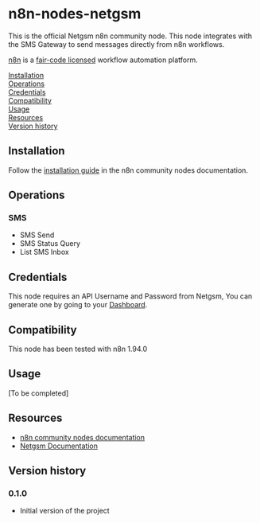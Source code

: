 # n8n-nodes-netgsm

This is the official Netgsm n8n community node. This node integrates with the SMS Gateway to send messages directly from n8n workflows.

[n8n](https://n8n.io/) is a [fair-code licensed](https://docs.n8n.io/reference/license/) workflow automation platform.

[Installation](#installation)  
[Operations](#operations)  
[Credentials](#credentials)  <!-- delete if no auth needed -->  
[Compatibility](#compatibility)  
[Usage](#usage)  <!-- delete if not using this section -->  
[Resources](#resources)  
[Version history](#version-history)  <!-- delete if not using this section -->  

## Installation

Follow the [installation guide](https://docs.n8n.io/integrations/community-nodes/installation/) in the n8n community nodes documentation.

## Operations

### SMS
- SMS Send
- SMS Status Query
- List SMS Inbox

## Credentials

This node requires an API Username and Password from Netgsm, You can generate one by going to your [Dashboard](https://portal.netgsm.com.tr/webportal/abonelikislemleri/yetkilendirme/set).

## Compatibility

This node has been tested with n8n 1.94.0

## Usage

[To be completed]

## Resources

* [n8n community nodes documentation](https://docs.n8n.io/integrations/#community-nodes)
* [Netgsm Documentation](https://www.netgsm.com.tr/dokuman)

## Version history

### 0.1.0
- Initial version of the project


